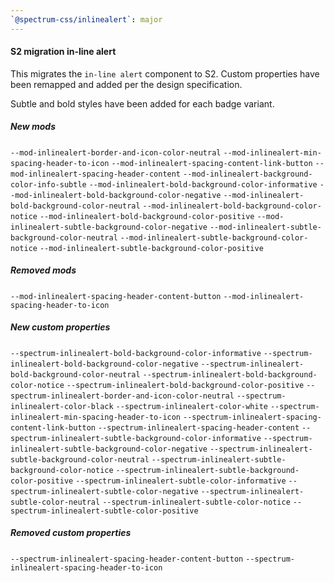 ```yaml
---
`@spectrum-css/inlinealert`: major
---
```


#### S2 migration in-line alert

This migrates the `in-line alert` component to S2. Custom properties have been remapped and added per the design specification.

Subtle and bold styles have been added for each badge variant.

##### New mods

`--mod-inlinealert-border-and-icon-color-neutral`
`--mod-inlinealert-min-spacing-header-to-icon`
`--mod-inlinealert-spacing-content-link-button`
`--mod-inlinealert-spacing-header-content`
`--mod-inlinealert-background-color-info-subtle`
`--mod-inlinealert-bold-background-color-informative`
`--mod-inlinealert-bold-background-color-negative`
`--mod-inlinealert-bold-background-color-neutral`
`--mod-inlinealert-bold-background-color-notice`
`--mod-inlinealert-bold-background-color-positive`
`--mod-inlinealert-subtle-background-color-negative`
`--mod-inlinealert-subtle-background-color-neutral`
`--mod-inlinealert-subtle-background-color-notice`
`--mod-inlinealert-subtle-background-color-positive`

##### Removed mods

`--mod-inlinealert-spacing-header-content-button`
`--mod-inlinealert-spacing-header-to-icon`

##### New custom properties

`--spectrum-inlinealert-bold-background-color-informative`
`--spectrum-inlinealert-bold-background-color-negative`
`--spectrum-inlinealert-bold-background-color-neutral`
`--spectrum-inlinealert-bold-background-color-notice`
`--spectrum-inlinealert-bold-background-color-positive`
`--spectrum-inlinealert-border-and-icon-color-neutral`
`--spectrum-inlinealert-color-black`
`--spectrum-inlinealert-color-white`
`--spectrum-inlinealert-min-spacing-header-to-icon`
`--spectrum-inlinealert-spacing-content-link-button`
`--spectrum-inlinealert-spacing-header-content`
`--spectrum-inlinealert-subtle-background-color-informative`
`--spectrum-inlinealert-subtle-background-color-negative`
`--spectrum-inlinealert-subtle-background-color-neutral`
`--spectrum-inlinealert-subtle-background-color-notice`
`--spectrum-inlinealert-subtle-background-color-positive`
`--spectrum-inlinealert-subtle-color-informative`
`--spectrum-inlinealert-subtle-color-negative`
`--spectrum-inlinealert-subtle-color-neutral`
`--spectrum-inlinealert-subtle-color-notice`
`--spectrum-inlinealert-subtle-color-positive`

##### Removed custom properties

`--spectrum-inlinealert-spacing-header-content-button`
`--spectrum-inlinealert-spacing-header-to-icon`
